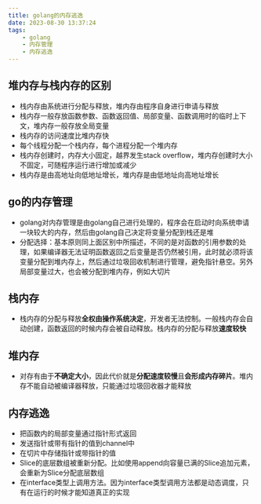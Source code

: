 ```yaml
---
title: golang的内存逃逸
date: 2023-08-30 13:37:24
tags:
    - golang
    - 内存管理
    - 内存逃逸
---
```

## 堆内存与栈内存的区别
- 栈内存由系统进行分配与释放，堆内存由程序自身进行申请与释放
- 栈内存一般存放函数参数、函数返回值、局部变量、函数调用时的临时上下文，堆内存一般存放全局变量
- 栈内存的访问速度比堆内存快
- 每个线程分配一个栈内存，每个进程分配一个堆内存
- 栈内存创建时，内存大小固定，越界发生stack overflow，堆内存创建时大小不固定，可随程序运行进行增加或减少
- 栈内存是由高地址向低地址增长，堆内存是由低地址向高地址增长
## go的内存管理
- golang对内存管理是由golang自己进行处理的，程序会在启动时向系统申请一块较大的内存，然后由golang自己决定将变量分配到栈还是堆
- 分配选择：基本原则同上面区别中所描述，不同的是对函数的引用参数的处理，如果编译器无法证明函数返回之后变量是否仍然被引用，此时就必须将该变量分配到堆内存上，然后通过垃圾回收机制进行管理，避免指针悬空。另外局部变量过大，也会被分配到堆内存，例如大切片
## 栈内存
- 栈内存的分配与释放**全权由操作系统决定**，开发者无法控制。一般栈内存会自动创建，函数返回的时候内存会被自动释放。栈内存的分配与释放**速度较快**
## 堆内存
- 对存有由于**不确定大小**，因此代价就是**分配速度较慢**且**会形成内存碎片**。堆内存不能自动被编译器释放，只能通过垃圾回收器才能释放
## 内存逃逸
- 把函数内的局部变量通过指针形式返回
- 发送指针或带有指针的值到channel中
- 在切片中存储指针或带指针的值
- Slice的底层数组被重新分配。比如使用append向容量已满的Slice追加元素，会重新为Slice分配底层数组
- 在interface类型上调用方法。因为interface类型调用方法都是动态调度，只有在运行的时候才能知道真正的实现